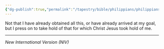 ```yaml
---
{"dg-publish":true,"permalink":"/tapestry/bible/philippians/philippians-3-12b/","title":"Philippians 3:12b","hide":true,"tags":["bible-verse","bible-verse"],"dgHomeLink":true,"dgShowLocalGraph":true,"dgEnableSearch":true}
---
```


Not that I have already obtained all this, or have already arrived at my goal, but I press on to take hold of that for which Christ Jesus took hold of me.

---
*New International Version (NIV)*